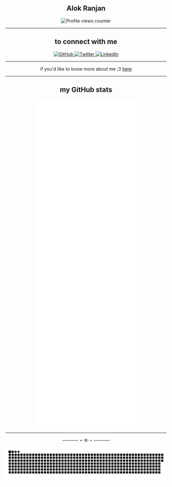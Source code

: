 <h2 align="center">Alok Ranjan</h2>

<p align="center">
  <img src="https://count.getloli.com/get/@ryu-ryuk.github.io?theme=rule34" alt="Profile views counter" />
</p>

---

<h2 align="center"> to connect with me </h2>

<p align="center">

  <a href="https://github.com/ryu-ryuk" target="_blank" rel="noreferrer">
    <img src="https://raw.githubusercontent.com/danielcranney/readme-generator/main/public/icons/socials/github.svg" width="32" height="32" alt="GitHub" />
  </a>

  <a href="https://x.com/ryu1033658" target="_blank" rel="noreferrer">
    <img src="https://raw.githubusercontent.com/danielcranney/readme-generator/main/public/icons/socials/twitter.svg" width="32" height="32" alt="Twitter" />
  </a>

  <a href="https://www.linkedin.com/in/ryulore" target="_blank" rel="noreferrer">
    <img src="https://raw.githubusercontent.com/danielcranney/readme-generator/main/public/icons/socials/linkedin.svg" width="32" height="32" alt="LinkedIn" />
  </a>

</p>

---

<p align="center">
  if you'd like to know more about me ;3 <a href="https://blogs.alokranjan.me" target="_blank">here</a>
</p>

---

<h2 align="center"> my GitHub stats </h2>

<p align="center">
  <img src="https://raw.githubusercontent.com/ryu-ryuk/ryu-ryuk/main/github-metrics.svg" alt="GitHub Metrics" />
</p>

---


<div align="center">───── ⋆⋅☆⋅⋆ ─────</div>

<p align="center">
  <picture>
    <source media="(prefers-color-scheme: dark)" srcset="https://raw.githubusercontent.com/ryu-ryuk/ryu-ryuk/output/github-snake-dark.svg" />
    <source media="(prefers-color-scheme: light)" srcset="https://raw.githubusercontent.com/ryu-ryuk/ryu-ryuk/output/github-snake.svg" />
    <img src="https://raw.githubusercontent.com/ryu-ryuk/ryu-ryuk/output/github-snake.svg" alt="GitHub Snake Animation" />
  </picture>
</p>
